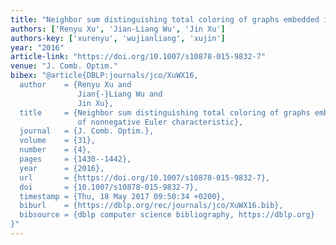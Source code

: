 ```yaml
---
title: "Neighbor sum distinguishing total coloring of graphs embedded in surfaces of nonnegative Euler characteristic"
authors: ['Renyu Xu', 'Jian-Liang Wu', 'Jin Xu']
authors-key: ['xurenyu', 'wujianliang', 'xujin']
year: "2016"
article-link: "https://doi.org/10.1007/s10878-015-9832-7"
venue: "J. Comb. Optim."
bibex: "@article{DBLP:journals/jco/XuWX16,
  author    = {Renyu Xu and
               Jian{-}Liang Wu and
               Jin Xu},
  title     = {Neighbor sum distinguishing total coloring of graphs embedded in surfaces
               of nonnegative Euler characteristic},
  journal   = {J. Comb. Optim.},
  volume    = {31},
  number    = {4},
  pages     = {1430--1442},
  year      = {2016},
  url       = {https://doi.org/10.1007/s10878-015-9832-7},
  doi       = {10.1007/s10878-015-9832-7},
  timestamp = {Thu, 18 May 2017 09:50:34 +0200},
  biburl    = {https://dblp.org/rec/journals/jco/XuWX16.bib},
  bibsource = {dblp computer science bibliography, https://dblp.org}
}"
---
```

